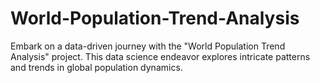 # World-Population-Trend-Analysis
Embark on a data-driven journey with the "World Population Trend Analysis" project. This data science endeavor explores intricate patterns and trends in global population dynamics. 

